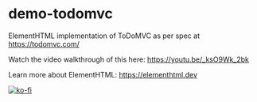 # demo-todomvc
ElementHTML implementation of ToDoMVC as per spec at https://todomvc.com/

Watch the video walkthrough of this here: https://youtu.be/_ksO9Wk_2bk

Learn more about ElementHTML: https://elementhtml.dev

[![ko-fi](https://ko-fi.com/img/githubbutton_sm.svg)](https://ko-fi.com/Q5Q6QVCYE)
